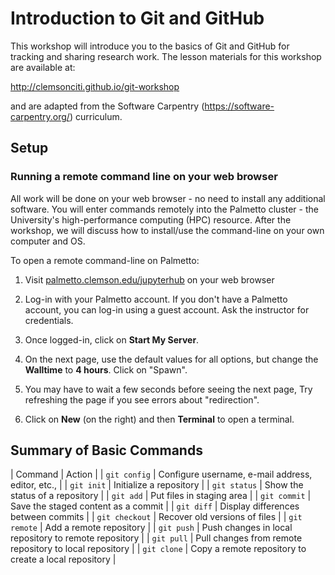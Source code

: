 
# Introduction to Git and GitHub

This workshop will introduce you to the basics
of Git and GitHub for tracking and sharing research work.
The lesson materials for this workshop are available at:

http://clemsonciti.github.io/git-workshop

and are adapted from the Software Carpentry
(https://software-carpentry.org/) curriculum.

## Setup

### Running a remote command line on your web browser

All work will be done on your web browser - no need to
install any additional software. 
You will enter commands remotely into the Palmetto cluster - the
University's high-performance computing (HPC) resource.
After the workshop, we will discuss how to install/use
the command-line on your own computer and OS.

To open a remote command-line on Palmetto:

1. Visit [palmetto.clemson.edu/jupyterhub](palmetto.clemson.edu/jupyterhub)
on your web browser

2. Log-in with your Palmetto account. If you don't have a Palmetto
account, you can log-in using a guest account. Ask the instructor
for credentials.

3. Once logged-in, click on **Start My Server**.

4. On the next page, use the default values for all options,
but change the **Walltime** to **4 hours**. Click on "Spawn".

5. You may have to wait a few seconds before seeing the next page,
Try refreshing the page if you see errors about "redirection".

6. Click on **New** (on the right) and then **Terminal** to open
a terminal.

## Summary of Basic Commands

| Command       | Action                                            |
| `git config`  | Configure username, e-mail address, editor, etc., |
| `git init`    | Initialize a repository                           |
| `git status`  | Show the status of a repository                   |
| `git add`     | Put files in staging area                         |
| `git commit`  | Save the staged content as a commit               |
| `git diff`    | Display differences between commits               |
| `git checkout` | Recover old versions of files                    |
| `git remote`  | Add a remote repository                           |
| `git push`    | Push changes in local repository to remote repository |
| `git pull`    | Pull changes from remote repository to local repository |
| `git clone`   | Copy a remote repository to create a local repository |

